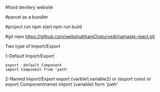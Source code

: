 #food devilery website

#parcel as a bundler

#project run
npm start
npm run build

#git repo
https://github.com/webshubhamChaturvedi/namaste-react.git

Two type of Import/Export

1-Default Import/Export

    export  default Component
    import Component from 'path'

2-Named Import/Export
export {varible1,variable2} or (export const or export Componentname)
import {variable} form 'path'
